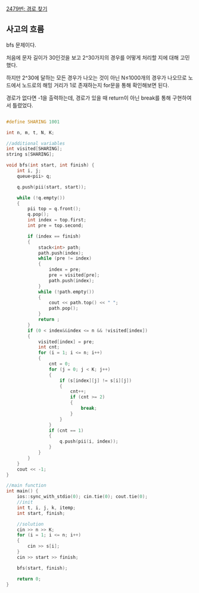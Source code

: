 [2479번: 경로 찾기](https://www.acmicpc.net/problem/2479)

## 사고의 흐름

bfs 문제이다.

처음에 문자 길이가 30인것을 보고 2^30가지의 경우를 어떻게 처리할 지에 대해 고민했다.

하지만 2^30에 달하는 모든 경우가 나오는 것이 아닌 N≤1000개의 경우가 나오므로 노드에서 노드로의 해밍 거리가 1로 존재하는지 for문을 통해 확인해보면 된다.

경로가 없다면 -1을 출력하는데, 경로가 있을 때 return이 아닌 break를 통해 구현하여서 틀렸었다.

```cpp

#define SHARING 1001

int n, m, t, N, K;

//additional variables
int visited[SHARING];
string s[SHARING];

void bfs(int start, int finish) {
	int i, j;
	queue<pii> q;

	q.push(pii(start, start));

	while (!q.empty())
	{
		pii top = q.front();
		q.pop();
		int index = top.first;
		int pre = top.second;

		if (index == finish)
		{
			stack<int> path;
			path.push(index);
			while (pre != index)
			{
				index = pre;
				pre = visited[pre];
				path.push(index);
			}
			while (!path.empty())
			{
				cout << path.top() << " ";
				path.pop();
			}
			return ;
		}
		if (0 < index&&index <= n && !visited[index])
		{
			visited[index] = pre;
			int cnt;
			for (i = 1; i <= n; i++)
			{
				cnt = 0;
				for (j = 0; j < K; j++)
				{
					if (s[index][j] != s[i][j])
					{
						cnt++;
						if (cnt >= 2)
						{
							break;
						}
					}
				}
				if (cnt == 1)
				{
					q.push(pii(i, index));
				}
			}
		}
	}
	cout << -1;
}

//main function
int main() {
	ios::sync_with_stdio(0); cin.tie(0); cout.tie(0);
	//init
	int t, i, j, k, itemp;
	int start, finish;

	//solution
	cin >> n >> K;
	for (i = 1; i <= n; i++)
	{
		cin >> s[i];
	}
	cin >> start >> finish;

	bfs(start, finish);

	return 0;
}
```

